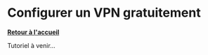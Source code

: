 # Configurer un VPN gratuitement

**[Retour à l'accueil](https://github.com/ZiiwAy/doc)**

Tutoriel à venir...